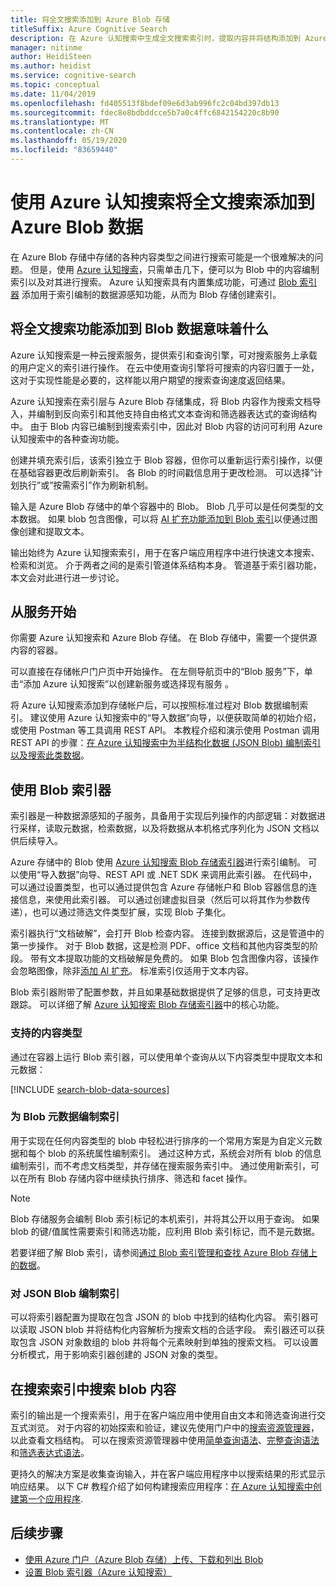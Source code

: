 ```yaml
---
title: 将全文搜索添加到 Azure Blob 存储
titleSuffix: Azure Cognitive Search
description: 在 Azure 认知搜索中生成全文搜索索引时，提取内容并将结构添加到 Azure Blob。
manager: nitinme
author: HeidiSteen
ms.author: heidist
ms.service: cognitive-search
ms.topic: conceptual
ms.date: 11/04/2019
ms.openlocfilehash: fd405513f8bdef09e6d3ab996fc2c04bd397db13
ms.sourcegitcommit: fdec8e8bdbddcce5b7a0c4ffc6842154220c8b90
ms.translationtype: MT
ms.contentlocale: zh-CN
ms.lasthandoff: 05/19/2020
ms.locfileid: "83659440"
---
```

# <a name="add-full-text-search-to-azure-blob-data-using-azure-cognitive-search"></a>使用 Azure 认知搜索将全文搜索添加到 Azure Blob 数据

在 Azure Blob 存储中存储的各种内容类型之间进行搜索可能是一个很难解决的问题。 但是，使用 [Azure 认知搜索](search-what-is-azure-search.md)，只需单击几下，便可以为 Blob 中的内容编制索引以及对其进行搜索。 Azure 认知搜索具有内置集成功能，可通过 [Blob 索引器](search-howto-indexing-azure-blob-storage.md) 添加用于索引编制的数据源感知功能，从而为 Blob 存储创建索引。

## <a name="what-it-means-to-add-full-text-search-to-blob-data"></a>将全文搜索功能添加到 Blob 数据意味着什么

Azure 认知搜索是一种云搜索服务，提供索引和查询引擎，可对搜索服务上承载的用户定义的索引进行操作。 在云中使用查询引擎将可搜索的内容归置于一处，这对于实现性能是必要的，这样能以用户期望的搜索查询速度返回结果。

Azure 认知搜索在索引层与 Azure Blob 存储集成，将 Blob 内容作为搜索文档导入，并编制到反向索引和其他支持自由格式文本查询和筛选器表达式的查询结构中。 由于 Blob 内容已编制到搜索索引中，因此对 Blob 内容的访问可利用 Azure 认知搜索中的各种查询功能。

创建并填充索引后，该索引独立于 Blob 容器，但你可以重新运行索引操作，以便在基础容器更改后刷新索引。 各 Blob 的时间戳信息用于更改检测。 可以选择”计划执行”或”按需索引”作为刷新机制。

输入是 Azure Blob 存储中的单个容器中的 Blob。 Blob 几乎可以是任何类型的文本数据。 如果 blob 包含图像，可以将 [AI 扩充功能添加到 Blob 索引](search-blob-ai-integration.md)以便通过图像创建和提取文本。

输出始终为 Azure 认知搜索索引，用于在客户端应用程序中进行快速文本搜索、检索和浏览。 介于两者之间的是索引管道体系结构本身。 管道基于索引器功能，本文会对此进行进一步讨论。

## <a name="start-with-services"></a>从服务开始

你需要 Azure 认知搜索和 Azure Blob 存储。 在 Blob 存储中，需要一个提供源内容的容器。

可以直接在存储帐户门户页中开始操作。 在左侧导航页中的“Blob 服务”下，单击“添加 Azure 认知搜索”以创建新服务或选择现有服务 。 

将 Azure 认知搜索添加到存储帐户后，可以按照标准过程对 Blob 数据编制索引。 建议使用 Azure 认知搜索中的“导入数据”向导，以便获取简单的初始介绍，或使用 Postman 等工具调用 REST API。 本教程介绍和演示使用 Postman 调用 REST API 的步骤：[在 Azure 认知搜索中为半结构化数据 (JSON Blob) 编制索引以及搜索此类数据](search-semi-structured-data.md)。 

## <a name="use-a-blob-indexer"></a>使用 Blob 索引器

索引器是一种数据源感知的子服务，具备用于实现后列操作的内部逻辑：对数据进行采样，读取元数据，检索数据，以及将数据从本机格式序列化为 JSON 文档以供后续导入。 

Azure 存储中的 Blob 使用 [Azure 认知搜索 Blob 存储索引器](search-howto-indexing-azure-blob-storage.md)进行索引编制。 可以使用“导入数据”向导、REST API 或 .NET SDK 来调用此索引器。 在代码中，可以通过设置类型，也可以通过提供包含 Azure 存储帐户和 Blob 容器信息的连接信息，来使用此索引器。 可以通过创建虚拟目录（然后可以将其作为参数传递），也可以通过筛选文件类型扩展，实现 Blob 子集化。

索引器执行“文档破解”，会打开 Blob 检查内容。 连接到数据源后，这是管道中的第一步操作。 对于 Blob 数据，这是检测 PDF、office 文档和其他内容类型的阶段。 带有文本提取功能的文档破解是免费的。 如果 Blob 包含图像内容，该操作会忽略图像，除非[添加 AI 扩充](search-blob-ai-integration.md)。 标准索引仅适用于文本内容。

Blob 索引器附带了配置参数，并且如果基础数据提供了足够的信息，可支持更改跟踪。 可以详细了解 [Azure 认知搜索 Blob 存储索引器](search-howto-indexing-azure-blob-storage.md)中的核心功能。

### <a name="supported-content-types"></a>支持的内容类型

通过在容器上运行 Blob 索引器，可以使用单个查询从以下内容类型中提取文本和元数据：

[!INCLUDE [search-blob-data-sources](../../includes/search-blob-data-sources.md)]

### <a name="indexing-blob-metadata"></a>为 Blob 元数据编制索引

用于实现在任何内容类型的 blob 中轻松进行排序的一个常用方案是为自定义元数据和每个 blob 的系统属性编制索引。 通过这种方式，系统会对所有 blob 的信息编制索引，而不考虑文档类型，并存储在搜索服务索引中。 通过使用新索引，可以在所有 Blob 存储内容中继续执行排序、筛选和 facet 操作。

> [!NOTE]
> Blob 存储服务会编制 Blob 索引标记的本机索引，并将其公开以用于查询。 如果 blob 的键/值属性需要索引和筛选功能，应利用 Blob 索引标记，而不是元数据。
>
> 若要详细了解 Blob 索引，请参阅[通过 Blob 索引管理和查找 Azure Blob 存储上的数据](../storage/blobs/storage-manage-find-blobs.md)。

### <a name="indexing-json-blobs"></a>对 JSON Blob 编制索引
可以将索引器配置为提取在包含 JSON 的 blob 中找到的结构化内容。 索引器可以读取 JSON blob 并将结构化内容解析为搜索文档的合适字段。 索引器还可以获取包含 JSON 对象数组的 blob 并将每个元素映射到单独的搜索文档。 可以设置分析模式，用于影响索引器创建的 JSON 对象的类型。

## <a name="search-blob-content-in-a-search-index"></a>在搜索索引中搜索 blob 内容 

索引的输出是一个搜索索引，用于在客户端应用中使用自由文本和筛选查询进行交互式浏览。 对于内容的初始探索和验证，建议先使用门户中的[搜索资源管理器](search-explorer.md)，以此查看文档结构。 可以在搜索资源管理器中使用[简单查询语法](query-simple-syntax.md)、[完整查询语法](query-lucene-syntax.md)和[筛选表达式语法](query-odata-filter-orderby-syntax.md)。

更持久的解决方案是收集查询输入，并在客户端应用程序中以搜索结果的形式显示响应结果。 以下 C# 教程介绍了如何构建搜索应用程序：[在 Azure 认知搜索中创建第一个应用程序](tutorial-csharp-create-first-app.md).

## <a name="next-steps"></a>后续步骤

+ [使用 Azure 门户（Azure Blob 存储）上传、下载和列出 Blob](https://docs.microsoft.com/azure/storage/blobs/storage-quickstart-blobs-portal)
+ [设置 Blob 索引器（Azure 认知搜索）](search-howto-indexing-azure-blob-storage.md) 
